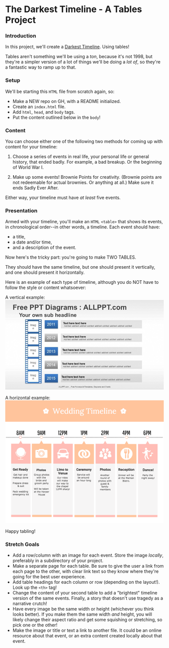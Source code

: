 # The Darkest Timeline - A Tables Project

### Introduction

In this project, we'll create a [Darkest Timeline](https://en.wikipedia.org/wiki/Remedial_Chaos_Theory). Using tables!

Tables aren't something we'll be using a _ton_, because it's not 1998, but they're a simpler version of a lot of things we'll be doing a _lot of_, so they're a fantastic way to ramp up to that.


### Setup

We'll be starting this `HTML` file from scratch again, so:

* Make a NEW repo on GH, with a README initialized.
* Create an `index.html` file.
* Add `html`, `head`, and `body` tags.
* Put the content outlined below in the `body`!


### Content

You can choose either one of the following two methods for coming up with content for your timeline:

1. Choose a series of events in real life, your personal life or general history, that ended badly. For example, a bad breakup. Or the beginning of World War I.

2. Make up some events! Brownie Points for creativity. (Brownie points are not redeemable for actual brownies. Or anything at all.) Make sure it ends Sadly Ever After.

Either way, your timeline must have _at least_ five events.


### Presentation

Armed with your timeline, you'll make an `HTML` `<table>` that shows its events, in chronological order--in other words, a timeline. Each event should have:

* a title,
* a date and/or time,
* and a description of the event.

Now here's the tricky part: you're going to make TWO TABLES.

They should have the same timeline, but one should present it vertically, and one should present it horizontally.

Here is an example of each type of timeline, although you do NOT have to follow the style or content whatsoever:

A vertical example: ![vertical table example](./assets/vertical-timeline.jpg)

A horizontal example: ![horizontal table example](./assets/horizontal-timeline.jpg)

Happy tabling!


### Stretch Goals

* Add a row/column with an image for each event. Store the image _locally_, preferably in a subdirectory of your project.
* Make a separate page for each table. Be sure to give the user a link from each page to the other, with clear link text so they know where they're going for the best user experience.
* Add table headings for each column or row (depending on the layout!). Look up the `<th>` tag!
* Change the content of your second table to add a "brightest" timeline version of the same events. Finally, a story that doesn't use tragedy as a narrative crutch!
* Have every image be the same width or height (whichever you think looks better). If you make them the same width _and_ height, you will likely change their aspect ratio and get some squishing or stretching, so pick one or the other!
* Make the image or title or text a link to another file. It could be an online resource about that event, or an extra content created locally about that event.
